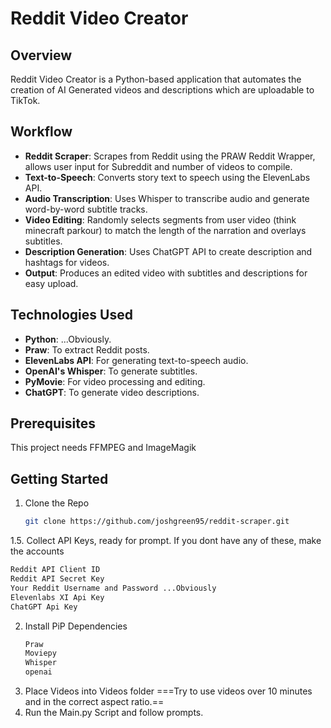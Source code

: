 # Reddit Video Creator

## Overview

Reddit Video Creator is a Python-based application that automates the creation of AI Generated videos and descriptions which are uploadable to TikTok. 

## Workflow

- **Reddit Scraper**: Scrapes from Reddit using the PRAW Reddit Wrapper, allows user input for Subreddit and number of videos to compile.
- **Text-to-Speech**: Converts story text to speech using the ElevenLabs API.
- **Audio Transcription**: Uses Whisper to transcribe audio and generate word-by-word subtitle tracks.
- **Video Editing**: Randomly selects segments from user video (think minecraft parkour) to match the length of the narration and overlays subtitles.
- **Description Generation**: Uses ChatGPT API to create description and hashtags for videos.
- **Output**: Produces an edited video with subtitles and descriptions for easy upload.

## Technologies Used

- **Python**: ...Obviously.
- **Praw**: To extract Reddit posts.
- **ElevenLabs API**: For generating text-to-speech audio.
- **OpenAI's Whisper**: To generate subtitles.
- **PyMovie**: For video processing and editing.
- **ChatGPT**: To generate video descriptions.

## Prerequisites
This project needs FFMPEG and ImageMagik

## Getting Started
1. Clone the Repo
   ```sh
   git clone https://github.com/joshgreen95/reddit-scraper.git
   ```
1.5. Collect API Keys, ready for prompt. If you dont have any of these, make the accounts
   ```sh
   Reddit API Client ID
   Reddit API Secret Key
   Your Reddit Username and Password ...Obviously
   Elevenlabs XI Api Key
   ChatGPT Api Key
   ```
2. Install PiP Dependencies
   ```sh
   Praw
   Moviepy
   Whisper
   openai
   ```
3. Place Videos into Videos folder ===Try to use videos over 10 minutes and in the correct aspect ratio.==
4. Run the Main.py Script and follow prompts.

